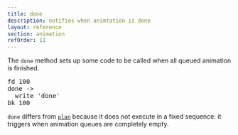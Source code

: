 ```yaml
---
title: done
description: notifies when animtation is done
layout: reference
section: animation
refOrder: 11
---
```


The `done` method sets up some code to be called
when all queued animation is finished.

<pre class="jumbo">
fd 100
done ->
  write 'done'
bk 100
</pre>

`done` differs from [`plan`](plan.html) because it
does not execute in a fixed sequence: it triggers when
animation queues are completely empty.
